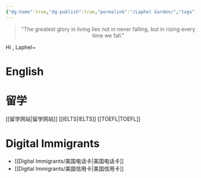 ```yaml
---
{"dg-home":true,"dg-publish":true,"permalink":"/Laphel Garden/","tags":["gardenEntry"],"dgPassFrontmatter":true,"created":"2023-04-22T11:14:19.123+08:00","updated":"2023-04-22T16:27:46.483+08:00"}
---
```




<center>
<blockquote> "The greatest glory in living lies not in never falling, but in rising every time we fall."
</blockquote>
</center>
Hi , Laphel~


# English



# 留学

[[留学网站\|留学网站]]
[[IELTS\|IELTS]]
[[TOEFL\|TOEFL]]

# Digital Immigrants

- [[Digital Immigrants/美国电话卡\|美国电话卡]]
- [[Digital Immigrants/美国信用卡\|美国信用卡]]